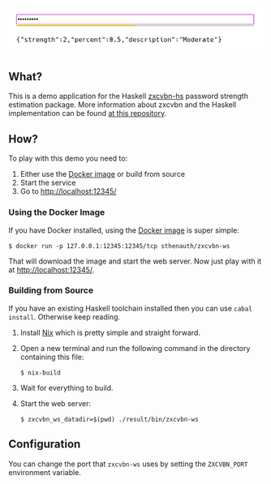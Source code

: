 ![screenshot](images/demo.png)

What?
-----

This is a demo application for the Haskell [zxcvbn-hs][] password
strength estimation package.  More information about zxcvbn and the
Haskell implementation can be found [at this repository][zxcvbn-hs].

How?
----

To play with this demo you need to:

  1. Either use the [Docker image][image] or build from source
  2. Start the service
  3. Go to <http://localhost:12345/>

### Using the Docker Image ###

If you have Docker installed, using the [Docker image][image] is super simple:

```
$ docker run -p 127.0.0.1:12345:12345/tcp sthenauth/zxcvbn-ws
```

That will download the image and start the web server.  Now just play
with it at <http://localhost:12345/>.

### Building from Source ###

If you have an existing Haskell toolchain installed then you can use
`cabal install`.  Otherwise keep reading.

  1. Install [Nix][] which is pretty simple and straight forward.

  2. Open a new terminal and run the following command in the
     directory containing this file:

         $ nix-build

  3. Wait for everything to build.

  4. Start the web server:

         $ zxcvbn_ws_datadir=$(pwd) ./result/bin/zxcvbn-ws

Configuration
-------------

You can change the port that `zxcvbn-ws` uses by setting the
`ZXCVBN_PORT` environment variable.

[zxcvbn-hs]: https://code.devalot.com/sthenauth/zxcvbn-hs
[image]: https://hub.docker.com/r/sthenauth/zxcvbn-ws
[nix]: https://nixos.org/nix/download.html
